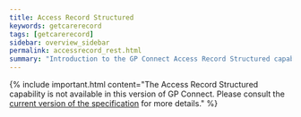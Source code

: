 ```yaml
---
title: Access Record Structured
keywords: getcarerecord
tags: [getcarerecord]
sidebar: overview_sidebar
permalink: accessrecord_rest.html
summary: "Introduction to the GP Connect Access Record Structured capability"
---
```


{% include important.html content="The Access Record Structured capability is not available in this version of GP Connect. Please consult the [current version of the specification](https://nhsconnect.github.io/gpconnect/) for more details." %}
